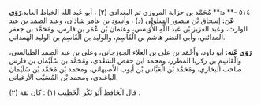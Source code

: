 ٥١٤٠ -** د:** مُحَمَّد بن حزابة المروزي ثم البغدادي (٢) ، أبو عَبد الله الخياط العابد.**رَوَى عَن:** إسحاق بْن منصور السلولي (د) ، وأسود بن عامر شاذان، وعبد الصمد بن عبد الوارث، وعبد العزيز بْن عَبد اللَّهِ الأُوَيسي، وعثمان بْن عُمَر بن فارس، ومُحَمَّد بن جعفر المدائني، وأبي النضر هاشم بن الْقَاسِمِ، والوليد بن الْقَاسِمِ بن الوليد الهمداني.

**رَوَى عَنه:** أبو داود، وأَحْمَد بن علي بن العلاء الجوزجاني، وعلي بن عبد الصمد الطيالسي، والْقَاسِمِ بن زكريا المطرز، ومحمد ابن حفص السَعْدي، ومُحَمَّد بن سُلَيْمان بن فارس صاحب البخاري، ومُحَمَّد بْن الْعَبَّاس بْن أيوب الأصبهاني، ومحمد بْن مُحَمَّد بْن سُلَيْمان الباغندي، ومحمد بْن المُسَيَّب الأرغياني.

قال الْحَافِظ أَبُو بَكْر الْخَطِيب (١) : كان ثقة (٢) .